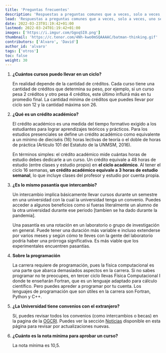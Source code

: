 ```yaml
---
title: 'Preguntas frecuentes'
description: 'Respuestas a preguntas comunes que a veces, solo a veces, uno se pregunta cuando apenas ingresó.'
lead: 'Respuestas a preguntas comunes que a veces, solo a veces, uno se pregunta cuando apenas ingresó.'
date: 2022-03-23T01:19:42+01:00
lastmod: 2022-03-24T01:19:42+01:00
images: ['https://i.imgur.com/GgoqSI0.png']
thumbnail: 'https://c.tenor.com/4Nh-kwo0mSQAAAAC/batman-thinking.gif'
contributors: ['Alvaro', 'David']
author_id: 'alvaro'
tags: ['otros']
toc: false
weight: 30
---
```


1. **¿Cuántos cursos puedo llevar en un ciclo?**

    En realidad depende de la cantidad de créditos. Cada curso tiene una cantidad de créditos que determina su peso, por ejemplo, si un curso pesa 2 créditos y otro pesa 4 créditos, este último influirá más en tu promedio final. La cantidad mínima de créditos que puedes llevar por ciclo son 12 y la cantidad máxima son 26.

2. **¿Qué es un crédito académico?**

    El crédito académico es una medida del tiempo formativo exigido a los estudiantes para lograr aprendizajes teóricos y prácticos. Para los estudios presenciales se define un crédito académico como equivalente a un mínimo de dieciséis (16) horas lectivas de teoría o el doble de horas de práctica (Artículo 101 del Estatuto de la UNMSM, 2016).

    En términos simples: el crédito académico mide cuántas horas de estudio debes dedicarle a un curso. Un crédito equivale a 48 horas de estudio (entre clases y estudio propio) en **el ciclo académico**. Al tener el ciclo 16 semanas, **un crédito académico equivale a 3 horas de estudio semanal**, lo que incluye clases del profesor y estudio por cuenta propia.

3. **¿Es lo mismo pasantía que intercambio?**

    Un intercambio implica básicamente llevar cursos durante un semestre en una universidad con la cual la universidad tenga un convenio. Puedes acceder a algunos beneficios como si fueras literalmente un alumno de la otra universidad durante ese periodo [tambien se ha dado durante la pandemia].

    Una pasantía es una rotación en un laboratorio o grupo de investigación en general. Puede tener una duración más variable e incluso extenderse por varios meses y según cómo te lleves con la gente del laboratorio podría haber una prórroga significativa. Es más viable que los experimentales encuentren pasantías.

4. **Sobre la programación**

    La carrera requiere de programación, pues la física computacional es una parte que abarca demasiados aspectos en la carrera. Si no sabes programar no te preocupes, en tercer ciclo llevas Física Computacional I donde te enseñarán Fortran, que es un lenguaje adaptado para cálculo científico. Pero puedes apreder a programar por tu cuenta. Los lenguajes de programación que son útiles en la carrera son Fortran, Python y C++.

5. **¿La Universidad tiene convenios con el extranjero?**

    Sí, puedes revisar todos los convenios (como intercambios o becas) en la pagina de la <a href="https://cooperacion.unmsm.edu.pe">OGCRI</a>. Puedes ver la sección [Noticias](/rss) disponible en esta página para revisar por actualizaciones nuevas.

6. **¿Cuánto es la nota mínima para aprobar un curso?**

    La nota mínima es 10,5.
